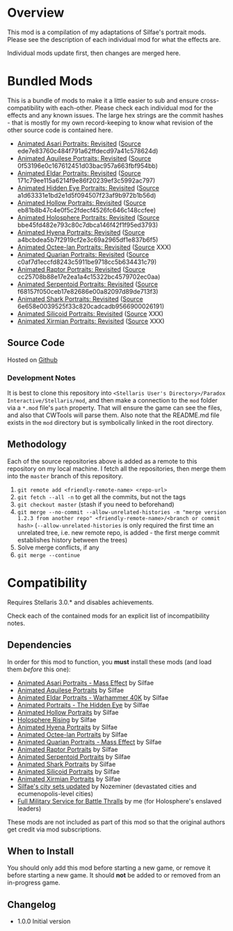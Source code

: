 # Overview

This mod is a compilation of my adaptations of Silfae's portrait mods.  Please see the description of each individual mod for what the effects are.

Individual mods update first, then changes are merged here.

# Bundled Mods

This is a bundle of mods to make it a little easier to sub and ensure cross-compatibility with each-other.  Please check each individual mod for the effects and any known issues.  The large hex strings are the commit hashes - that is mostly for my own record-keeping to know what revision of the other source code is contained here.

* [Animated Asari Portraits: Revisited](https://steamcommunity.com/sharedfiles/filedetails/?id=2581752619) ([Source](https://github.com/corsairmarks/asari_portraits_revisited) ede7e83760c484f791a62ffdecd97a41c578624d)
* [Animated Aquilese Portraits: Revisited](https://steamcommunity.com/sharedfiles/filedetails/?id=2576769521) ([Source](https://github.com/corsairmarks/romaneagles_portraits_revisited) 0f53196e0c167612451d03bac957a663fbf954bb)
* [Animated Eldar Portraits: Revisited](https://steamcommunity.com/sharedfiles/filedetails/?id=2581388205) ([Source](https://github.com/corsairmarks/eldar_portraits_revisited) 171c79ee115a6214f9e86f20239ef3c5992ac797)
* [Animated Hidden Eye Portraits: Revisited](https://steamcommunity.com/sharedfiles/filedetails/?id=2585946800) ([Source](https://github.com/corsairmarks/slreptilian_portraits_revisited) a1d63331e1bd2e1d5f094507f23af9b972b1b56d)
* [Animated Hollow Portraits: Revisited](https://steamcommunity.com/sharedfiles/filedetails/?id=2578037235) ([Source](https://github.com/corsairmarks/horrorworm_portraits_revisited) eb81b8b47c4e0f5c2fdecf4526fc646c148ccfee)
* [Animated Holosphere Portraits: Revisited](https://steamcommunity.com/sharedfiles/filedetails/?id=2592592503) ([Source](https://github.com/corsairmarks/holosphere_rising_revisited) bbe45fd482e793c80c7dbca146f42f1f95ed3793)
* [Animated Hyena Portraits: Revisited](https://steamcommunity.com/sharedfiles/filedetails/?id=2576290763) ([Source](https://github.com/corsairmarks/hyenafolk_portraits_revisited) a4bcbdea5b7f2919cf2e3c69a2965df1e837b6f5)
* [Animated Octee-lan Portraits: Revisited](https://steamcommunity.com/sharedfiles/filedetails/?id=2584680339) ([Source](https://github.com/corsairmarks/octeelan_portraits_revisited) XXX)
* [Animated Quarian Portraits: Revisited](https://steamcommunity.com/sharedfiles/filedetails/?id=2583358569) ([Source](https://github.com/corsairmarks/quarian_portraits_revisited) c0af7d1eccfd8243c5911be9718cc5b634431c79)
* [Animated Raptor Portraits: Revisited](https://steamcommunity.com/sharedfiles/filedetails/?id=2577216891) ([Source](https://github.com/corsairmarks/saurischian_portraits_revisited) cc25708b88e17e2ea1a4c15322bc4579702ec0aa)
* [Animated Serpentoid Portraits: Revisited](https://steamcommunity.com/sharedfiles/filedetails/?id=2577093634) ([Source](https://github.com/corsairmarks/serpentoid_portraits_revisited) f68157f050ceb17e82686e00a82097d89de713f3)
* [Animated Shark Portraits: Revisited](https://steamcommunity.com/sharedfiles/filedetails/?id=2585030748) ([Source](https://github.com/corsairmarks/sharkanian_portraits_revisited) 6e658e0039525f33c820cadcadb9566900026191)
* [Animated Silicoid Portraits: Revisited](https://steamcommunity.com/sharedfiles/filedetails/?id=2579736379) ([Source](https://github.com/corsairmarks/silicoid_portraits_revisited) XXX)
* [Animated Xirmian Portraits: Revisited](https://steamcommunity.com/sharedfiles/filedetails/?id=2577789863) ([Source](https://github.com/corsairmarks/xirmian_portraits_revisited) XXX)

## Source Code

Hosted on [Github](https://github.com/corsairmarks/combined_silfae_revisited)

### Development Notes

It is best to clone this repository into `<Stellaris User's Directory>/Paradox Interactive/Stellaris/mod`, and then make a connection to the `mod` folder via a `*.mod` file's `path` property.  That will ensure the game can see the files, and also that CWTools will parse them.  Also note that the README.md file exists in the `mod` directory but is symbolically linked in the root directory.

## Methodology

Each of the source repositories above is added as a remote to this repository on my local machine.  I fetch all the repositories, then merge them into the `master` branch of this repository.

1. `git remote add <friendly-remote-name> <repo-url>`
2. `git fetch --all -n` to get all the commits, but not the tags
3. `git checkout master` (stash if you need to beforehand)
4. `git merge --no-commit --allow-unrelated-histories -m "merge version 1.2.3 from another repo" <friendly-remote-name>/<branch or commit hash>` (`--allow-unrelated-histories` is only required the first time an unrelated tree, i.e. new remote repo, is added - the first merge commit establishes history between the trees)
5. Solve merge conflicts, if any
6. `git merge --continue`

# Compatibility

Requires Stellaris 3.0.* and disables achievements.

Check each of the contained mods for an explicit list of incompatibility notes.

## Dependencies

In order for this mod to function, you **must** install these mods (and load them _before_ this one):

* [Animated Asari Portraits - Mass Effect](https://steamcommunity.com/sharedfiles/filedetails/?id=707779361) by Silfae
* [Animated Aquilese Portraits](https://steamcommunity.com/sharedfiles/filedetails/?id=910576007) by Silfae
* [Animated Eldar Portraits - Warhammer 40K](https://steamcommunity.com/sharedfiles/filedetails/?id=707415339) by Silfae
* [Animated Portraits - The Hidden Eye](https://steamcommunity.com/sharedfiles/filedetails/?id=1168459329) by Silfae
* [Animated Hollow Portraits](https://steamcommunity.com/sharedfiles/filedetails/?id=902526212) by Silfae
* [Holosphere Rising](https://steamcommunity.com/sharedfiles/filedetails/?id=868965217) by Silfae
* [Animated Hyena Portraits](https://steamcommunity.com/sharedfiles/filedetails/?id=1126014321) by Silfae
* [Animated Octee-lan Portraits](https://steamcommunity.com/sharedfiles/filedetails/?id=929140455) by Silfae
* [Animated Quarian Portraits - Mass Effect](https://steamcommunity.com/sharedfiles/filedetails/?id=708669421) by Silfae
* [Animated Raptor Portraits](https://steamcommunity.com/sharedfiles/filedetails/?id=872596925) by Silfae
* [Animated Serpentoid Portraits](https://steamcommunity.com/sharedfiles/filedetails/?id=861800679) by Silfae
* [Animated Shark Portraits](https://steamcommunity.com/sharedfiles/filedetails/?id=2585030748) by Silfae
* [Animated Silicoid Portraits](https://steamcommunity.com/sharedfiles/filedetails/?id=1160316076) by Silfae
* [Animated Xirmian Portraits](https://steamcommunity.com/sharedfiles/filedetails/?id=881118424) by Silfae
* [Silfae's city sets updated](https://steamcommunity.com/sharedfiles/filedetails/?id=2247427791) by Nozeminer (devastated cities and ecumenopolis-level cities)
* [Full Military Service for Battle Thralls](https://steamcommunity.com/sharedfiles/filedetails/?id=2496357447) by me (for Holosphere's enslaved leaders)

These mods are not included as part of this mod so that the original authors get credit via mod subscriptions.

## When to Install

You should only add this mod before starting a new game, or remove it before starting a new game.  It should **not** be added to or removed from an in-progress game.

## Changelog

* 1.0.0 Initial version